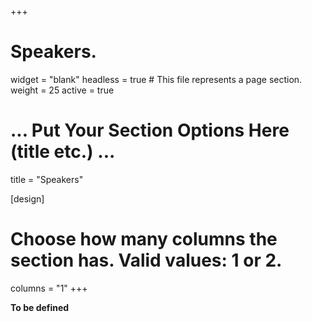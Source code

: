 +++
# Speakers.
widget = "blank"
headless = true  # This file represents a page section.
weight = 25
active = true 

# ... Put Your Section Options Here (title etc.) ...
title = "Speakers"

[design]
  # Choose how many columns the section has. Valid values: 1 or 2.
  columns = "1"
+++

**To be defined**

<!--
  # Choose how many columns the section has. Valid values: 1 or 2.
  columns = "2"
+++

| Name                  | Affiliation                              | Website                                                                        | Session        |
|-----------------------|------------------------------------------|--------------------------------------------------------------------------------|----------------|
| Morten Arngren        | Wunderman Nordic, DK                     | [Web](https://www.linkedin.com/in/arngren/)                                    | S1             |
| Leandro Balby Marinho | Federal University of Campina Grande, BR | [Web](http://leandro.lsd.ufcg.edu.br/)                                        | S14            |
| Christine Bauer       | Utrecht University, NL                   | [Web](https://www.christinebauer.eu/)                                          | S5, S10, & S13 |
| Ludovico Boratto      | University of Cagliari, IT               | [Web](https://www.ludovicoboratto.com/)                                        | S3 & S4        |
| Robin Burke           | UC Boulder, USA                          | [Web](https://www.colorado.edu/cmci/people/college-leadership/robin-burke)     | S17 & S18      |
| Humberto Corona       | Spotify, NL                              | [Web](https://www.linkedin.com/in/humberto-corona/)                            | S16            |
| Kim Falk              | Shopify, DK                              | [Web](https://kimfalk.org/)                                                    | S2             |
| Marco de Gemmis       | University of Bari, IT                   | [Web](https://www.di.uniba.it/~swap/index.php?n=Membri.Degemmis)               | S6-S9          |
| David Graus           | Randstad, NL                             | [Web](https://graus.nu/)                                                       | S15            |
| Dietmar Jannach       | University of Klagenfurt, AT             | [Web](https://www.aau.at/en/aics/research-groups/infsys/team/dietmar-jannach/) | S1             |
| Mesut Kaya            | Aalborg University Copenhagen, DK         | [Web](https://mesutkaya.github.io/)                                            | S15            |
| Pasquale Lops         | University of Bari, IT                   | [Web](http://www.di.uniba.it/~swap/index.php?n=Membri.Lops)                    | S6-S9          |
| Lien Michiels         | University of Antwerp, BE                | [Web](https://www.uantwerpen.be/en/staff/lien-michiels/)                       | S12            |
| Cataldo Musto         | University of Bari, IT                   | [Web](http://www.di.uniba.it/~swap/index.php?n=Membri.CataldoMusto)            | S6-S9          |
| Daan Odijk            | RTL, NL                                  | [Web](https://www.linkedin.com/in/dodijk/)                  | S11            |
| Marco Polignano       | University of Bari, IT                   | [Web](http://www.di.uniba.it/~swap/index.php?n=Membri.MarcoPolignano)                | S6-S9          |
| Giovanni Semeraro     | University of Bari, IT                   | [Web](http://www.di.uniba.it/~swap/index.php?n=Membri.Semeraro)                | S6-S9          |
| Martijn Willemsen     | JADS & TUE, NL                           | [Web](https://martijnwillemsen.nl/)                                            | S5, S10        |
| Özlem Özgöbek         | NTNU, NO                                 | [Web](https://www.ntnu.edu/employees/ozlem.ozgobek)                            | S11            |
-->